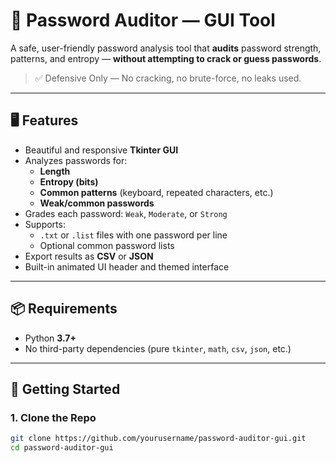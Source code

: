 # 🔐 Password Auditor — GUI Tool

A safe, user-friendly password analysis tool that **audits** password strength, patterns, and entropy — **without attempting to crack or guess passwords**.

> ✅ Defensive Only — No cracking, no brute-force, no leaks used.

---

## 🖥️ Features

- Beautiful and responsive **Tkinter GUI**
- Analyzes passwords for:
  - **Length**
  - **Entropy (bits)**
  - **Common patterns** (keyboard, repeated characters, etc.)
  - **Weak/common passwords**
- Grades each password: `Weak`, `Moderate`, or `Strong`
- Supports:
  - `.txt` or `.list` files with one password per line
  - Optional common password lists
- Export results as **CSV** or **JSON**
- Built-in animated UI header and themed interface

---

## 📦 Requirements

- Python **3.7+**
- No third-party dependencies (pure `tkinter`, `math`, `csv`, `json`, etc.)

---

## 🚀 Getting Started

### 1. Clone the Repo

```bash
git clone https://github.com/yourusername/password-auditor-gui.git
cd password-auditor-gui
